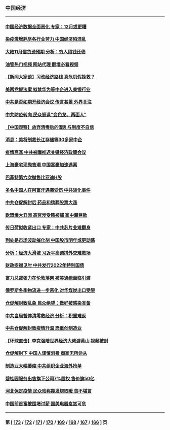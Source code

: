 ### 中国经济
---
#### [中国经济数据全面恶化 专家：12月或更糟](../../pages/ncid283/n13885320.md?12152045) 
#### [染疫激增耗尽各行业劳力 中国经济陷混乱](../../pages/ncid283/n13884845.md?12152045) 
#### [大陆11月信贷逊预期 分析：穷人囤钱还债](../../pages/ncid283/n13884542.md?12152045) 
#### [油管热门视频 网站代理 翻墙必看视频](http://138.2.39.72:81/youtube.html?epic-marker?12152045)
#### [【新闻大家谈】习改经济路线 真危机假挽救？](../../pages/ncid283/n13884814.md?12152045) 
#### [美两党提法案 拟禁华为等中企进入美银行业](../../pages/ncid283/n13884752.md?12152045) 
#### [中共是否如期开经济会议 传言甚嚣 外界关注](../../pages/ncid283/n13884808.md?12152045) 
#### [中共防疫转向 民众怒讽“变色龙、两面人”](../../pages/ncid283/n13884713.md?12152045) 
#### [【中国观察】放弃清零后的混乱与制度不自信](../../pages/ncid283/n13884523.md?12152045) 
#### [消息：美将制裁长江存储等30多家中企](../../pages/ncid283/n13884497.md?12152045) 
#### [疫情高涨 中共被曝推迟关键经济政策会议](../../pages/ncid283/n13884170.md?12152045) 
#### [上海豪宅现抛售潮 中国富豪加速逃离](../../pages/ncid283/n13882777.md?12152045) 
#### [巴菲特第六次抛售比亚迪H股](../../pages/ncid283/n13884114.md?12152045) 
#### [多名中国人在阿富汗遇袭受伤 中共淡化事件](../../pages/ncid283/n13884109.md?12152045) 
#### [中共仓促解封后 药品和殡葬股票大涨](../../pages/ncid283/n13884102.md?12152045) 
#### [欧盟爆大丑闻 高官涉受贿被捕 家中藏巨款](../../pages/ncid283/n13883993.md?12152045) 
#### [传日荷拟收紧出口 专家：中共芯片业难翻身](../../pages/ncid283/n13883496.md?12152045) 
#### [到处是市场波动催化剂 中国股市明年或更动荡](../../pages/ncid283/n13883498.md?12152045) 
#### [分析：经济大滑坡 习近平高调拼外交难救场](../../pages/ncid283/n13882938.md?12152045) 
#### [财政捉襟见肘 中共发行2022年特别国债](../../pages/ncid283/n13883439.md?12152045) 
#### [富力总裁张力在伦敦落网 被美通缉面临引渡](../../pages/ncid283/n13883423.md?12152045) 
#### [俄罗斯冬季物流进一步恶化 对华煤炭出口受限](../../pages/ncid283/n13883393.md?12152045) 
#### [仓促解封致乱象 民众绝望：做好被感染准备](../../pages/ncid283/n13883381.md?12152045) 
#### [中共当局暂停清零救经济 分析：积重难返](../../pages/ncid283/n13883190.md?12152045) 
#### [中共仓促解封致疫情升温 恐重创制造业](../../pages/ncid283/n13883187.md?12152045) 
#### [【环球直击】李克强陪世界经济大佬游黄山 视频被封](../../pages/ncid283/n13883216.md?12152045) 
#### [仓促解封下 中国人谨慎消费 商家无所适从](../../pages/ncid283/n13882900.md?12152045) 
#### [制造业大幅萎缩 中共组织企业海外抢单](../../pages/ncid283/n13882807.md?12152045) 
#### [碧桂园服务出售旗下公司7%股权 售价逾50亿](../../pages/ncid283/n13882785.md?12152045) 
#### [河北保定疫情 民众戏称靠发烧取暖 苦不堪言](../../pages/ncid283/n13882624.md?12152045) 
#### [中国前首富被围堵讨薪 国美电器岌岌可危](../../pages/ncid283/n13882558.md?12152045) 

---
#### 第 [ [173](./173.md?12152045) / [172](./172.md?12152045) / [171](./171.md?12152045) / [170](./170.md?12152045) / [169](./169.md?12152045) / [168](./168.md?12152045) / [167](./167.md?12152045) / [166](./166.md?12152045) ] 页
